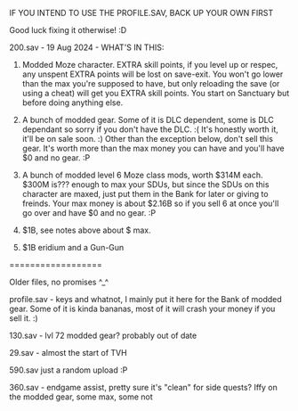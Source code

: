 IF YOU INTEND TO USE THE PROFILE.SAV, BACK UP YOUR OWN FIRST

Good luck fixing it otherwise! :D

200.sav - 19 Aug 2024 - WHAT'S IN THIS:

1. Modded Moze character. EXTRA skill points, if you level up or respec, any unspent EXTRA points will be lost on save-exit. You won't go lower than the max you're supposed to have, but only reloading the save (or using a cheat) will get you EXTRA skill points. You start on Sanctuary but before doing anything else.

2. A bunch of modded gear. Some of it is DLC dependent, some is DLC dependant so sorry if you don't have the DLC. :( It's honestly worth it, it'll be on sale soon. :) Other than the exception below, don't sell this gear. It's worth more than the max money you can have and you'll have $0 and no gear. :P 

3. A bunch of modded level 6 Moze class mods, worth $314M each. $300M is??? enough to max your SDUs, but since the SDUs on this character are maxed, just put them in the Bank for later or giving to freinds. Your max money is about $2.16B so if you sell 6 at once you'll go over and have $0 and no gear. :P

4. $1B, see notes above about $ max.

5. $1B eridium and a Gun-Gun

==================

Older files, no promises ^_^

profile.sav - keys and whatnot, I mainly put it here for the Bank of modded gear. Some of it is kinda bananas, most of it will crash your money if you sell it. :)

130.sav - lvl 72 modded gear? probably out of date

29.sav - almost the start of TVH

590.sav just a random upload :P

360.sav - endgame assist, pretty sure it's "clean" for side quests? Iffy on the modded gear, some max, some not
